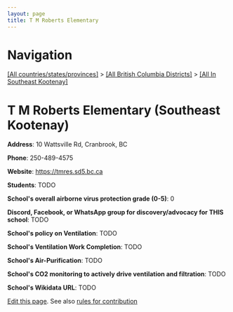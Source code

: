 ```yaml
---
layout: page
title: T M Roberts Elementary
---
```

# Navigation

[[All countries/states/provinces]](../../..) > [[All British Columbia Districts]](../..) > [[All In Southeast Kootenay]](..)

# T M Roberts Elementary (Southeast Kootenay)

**Address**: 10 Wattsville Rd, Cranbrook, BC

**Phone**: 250-489-4575

**Website**: <https://tmres.sd5.bc.ca>

**Students**: TODO

**School's overall airborne virus protection grade (0-5)**: 0

**Discord, Facebook, or WhatsApp group for discovery/advocacy for THIS school**: TODO

**School's policy on Ventilation**: TODO

**School's Ventilation Work Completion**: TODO

**School's Air-Purification**: TODO

**School's CO2 monitoring to actively drive ventilation and filtration**: TODO

**School's Wikidata URL**: TODO


[Edit this page](https://github.com/ventilate-schools/BC/edit/main/./Southeast_Kootenay/T_M_Roberts_Elementary.md). See also [rules for contribution](../../../contribution-rules/)